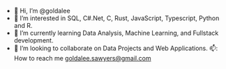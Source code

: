- 👋 Hi, I’m @goldalee
- 👀 I’m interested in SQL, C#.Net, C, Rust, JavaScript, Typescript, Python and R.
- 🌱 I’m currently learning Data Analysis, Machine Learning, and Fullstack development. 
- 💞️ I’m looking to collaborate on Data Projects and Web Applications.
📫: How to reach me goldalee.sawyers@gmail.com

<!---
goldalee/goldalee is a ✨ special ✨ repository because its `README.md` (this file) appears on your GitHub profile.
You can click the Preview link to take a look at your changes.
--->
